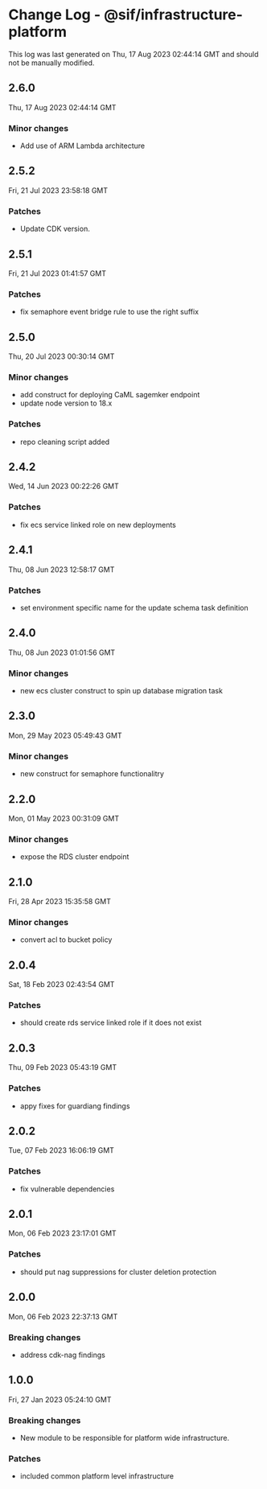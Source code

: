 # Change Log - @sif/infrastructure-platform

This log was last generated on Thu, 17 Aug 2023 02:44:14 GMT and should not be manually modified.

## 2.6.0
Thu, 17 Aug 2023 02:44:14 GMT

### Minor changes

- Add use of ARM Lambda architecture

## 2.5.2
Fri, 21 Jul 2023 23:58:18 GMT

### Patches

- Update CDK version.

## 2.5.1
Fri, 21 Jul 2023 01:41:57 GMT

### Patches

- fix semaphore event bridge rule to use the right suffix

## 2.5.0
Thu, 20 Jul 2023 00:30:14 GMT

### Minor changes

- add construct for deploying CaML sagemker endpoint
- update node version to 18.x

### Patches

- repo cleaning script added

## 2.4.2
Wed, 14 Jun 2023 00:22:26 GMT

### Patches

- fix ecs service linked role on new deployments

## 2.4.1
Thu, 08 Jun 2023 12:58:17 GMT

### Patches

- set environment specific name for the update schema task definition

## 2.4.0
Thu, 08 Jun 2023 01:01:56 GMT

### Minor changes

- new ecs cluster construct to spin up database migration task

## 2.3.0
Mon, 29 May 2023 05:49:43 GMT

### Minor changes

- new construct for semaphore functionalitry

## 2.2.0
Mon, 01 May 2023 00:31:09 GMT

### Minor changes

- expose the RDS cluster endpoint

## 2.1.0
Fri, 28 Apr 2023 15:35:58 GMT

### Minor changes

- convert acl to bucket policy

## 2.0.4
Sat, 18 Feb 2023 02:43:54 GMT

### Patches

- should create rds service linked role if it does not exist

## 2.0.3
Thu, 09 Feb 2023 05:43:19 GMT

### Patches

- appy fixes for guardiang findings

## 2.0.2
Tue, 07 Feb 2023 16:06:19 GMT

### Patches

- fix vulnerable dependencies

## 2.0.1
Mon, 06 Feb 2023 23:17:01 GMT

### Patches

- should put nag suppressions for cluster deletion protection

## 2.0.0
Mon, 06 Feb 2023 22:37:13 GMT

### Breaking changes

- address cdk-nag findings

## 1.0.0
Fri, 27 Jan 2023 05:24:10 GMT

### Breaking changes

- New module to be responsible for platform wide infrastructure.

### Patches

- included common platform level infrastructure

